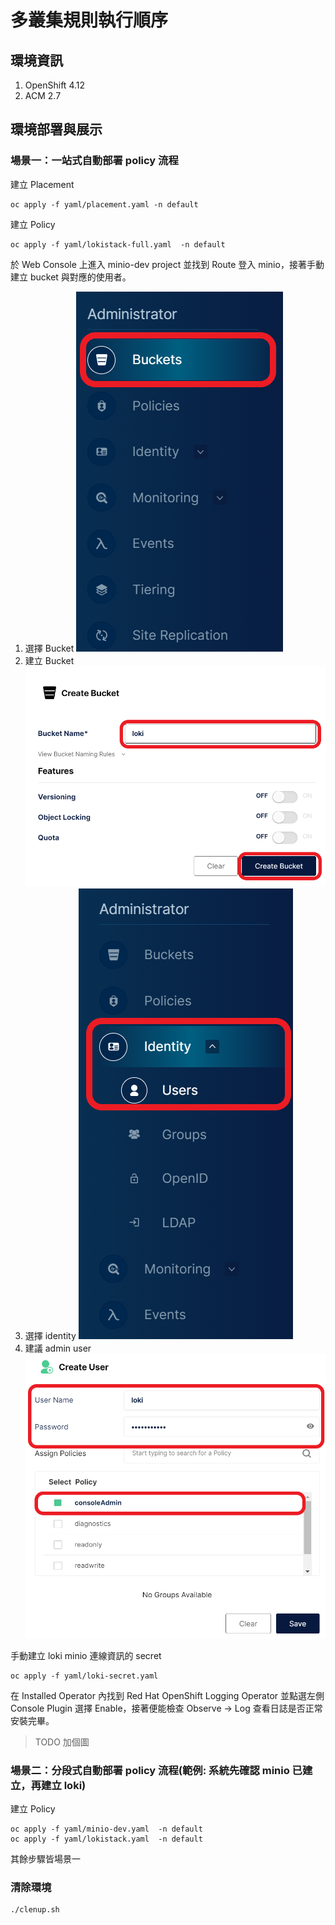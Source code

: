 # 多叢集規則執行順序

## 環境資訊
1. OpenShift 4.12
2. ACM 2.7

## 環境部署與展示

### 場景一：一站式自動部署 policy 流程

建立 Placement
```
oc apply -f yaml/placement.yaml -n default
```

建立 Policy
```
oc apply -f yaml/lokistack-full.yaml  -n default
```

於 Web Console 上進入 minio-dev project 並找到 Route 登入 minio，接著手動建立 bucket 與對應的使用者。  
1. 選擇 Bucket
![](https://github.com/CCChou/OpenShift-PoC-Scenario/blob/main/05_ClusterManagement/03_policyorder/image/create_bucket_01.png)
2. 建立 Bucket
![](https://github.com/CCChou/OpenShift-PoC-Scenario/blob/main/05_ClusterManagement/03_policyorder/image/create_bucket_02.png)
3. 選擇 identity
![](https://github.com/CCChou/OpenShift-PoC-Scenario/blob/main/05_ClusterManagement/03_policyorder/image/create_admin_user_01.png)
4. 建議 admin user
![](https://github.com/CCChou/OpenShift-PoC-Scenario/blob/main/05_ClusterManagement/03_policyorder/image/create_admin_user_02.png)

手動建立 loki minio 連線資訊的 secret
```
oc apply -f yaml/loki-secret.yaml
```

在 Installed Operator 內找到 Red Hat OpenShift Logging Operator 並點選左側 Console Plugin 選擇 Enable，接著便能檢查 Observe -> Log 查看日誌是否正常安裝完畢。  
> TODO 加個圖

### 場景二：分段式自動部署 policy 流程(範例: 系統先確認 minio 已建立，再建立 loki)

建立 Policy
```
oc apply -f yaml/minio-dev.yaml  -n default
oc apply -f yaml/lokistack.yaml  -n default
```
其餘步驟皆場景一

### 清除環境
```
./clenup.sh
```